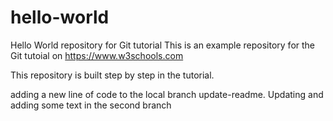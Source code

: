   # hello-world
Hello World repository for Git tutorial
This is an example repository for the Git tutoial on https://www.w3schools.com

This repository is built step by step in the tutorial.

adding a new line of code to the local branch update-readme.
Updating and adding some text in the second branch
